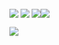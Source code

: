 ![](https://kaggle-card.chienhsiang-hung.eu.org/api/svg-allround?chienhsianghung)
![](http://github-profile-summary-cards.vercel.app/api/cards/profile-details?username=chienhsiang-hung&theme=nord_dark)
![](http://github-profile-summary-cards.vercel.app/api/cards/stats?username=chienhsiang-hung&theme=nord_dark)![](http://github-profile-summary-cards.vercel.app/api/cards/productive-time?username=chienhsiang-hung&theme=nord_dark&utcOffset=8)

<!---
- 👋 Hi, I’m @chienhsiang-hung
- 👀 I’m interested in ...
- 🌱 I’m currently learning ...
- 💞️ I’m looking to collaborate on ...
- 📫 How to reach me ...
--->

<!---
chienhsiang-hung/chienhsiang-hung is a ✨ special ✨ repository because its `README.md` (this file) appears on your GitHub profile.
You can click the Preview link to take a look at your changes.
--->
![](https://komarev.com/ghpvc/?username=chienhsiang-hung)

